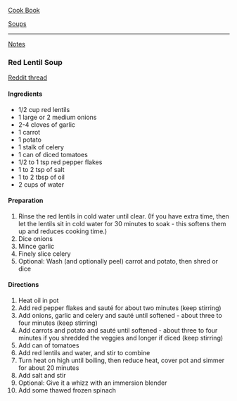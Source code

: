 [Cook Book](https://github.com/vmsmith/CookBook/blob/master/README.md)  

[Soups](https://github.com/vmsmith/CookBook/blob/master/soups.md)  

-----  

[Notes](https://github.com/vmsmith/CookBook/blob/master/notes.md)  

### Red Lentil Soup  
[Reddit thread](https://old.reddit.com/r/Frugal/comments/gz1ouv/red_lentils_are_a_frugal_cooks_best_friend_30/)  

#### Ingredients  
* 1/2 cup red lentils  
* 1 large or 2 medium onions  
* 2-4 cloves of garlic  
* 1 carrot  
* 1 potato  
* 1 stalk of celery  
* 1 can of diced tomatoes  
* 1/2 to 1 tsp red pepper flakes  
* 1 to 2 tsp of salt  
* 1 to 2 tbsp of oil  
* 2 cups of water  

#### Preparation  

1. Rinse the red lentils in cold water until clear. (If you have extra time, then let the lentils sit in cold water for 30 minutes to soak - this softens them up and reduces cooking time.)  
2. Dice onions  
3. Mince garlic  
4. Finely slice celery  
5. Optional: Wash (and optionally peel) carrot and potato, then shred or dice  

#### Directions  
1. Heat oil in pot  
2. Add red pepper flakes and sauté for about two minutes (keep stirring)  
3. Add onions, garlic and celery and sauté until softened - about three to four minutes (keep stirring)  
4. Add carrots and potato and sauté until softened - about three to four minutes if you shredded the veggies and longer if diced (keep stirring)
5. Add can of tomatoes  
6. Add red lentils and water, and stir to combine  
7. Turn heat on high until boiling, then reduce heat, cover pot and simmer for about 20 minutes  
8. Add salt and stir  
9. Optional: Give it a whizz with an immersion blender
10. Add some thawed frozen spinach  
